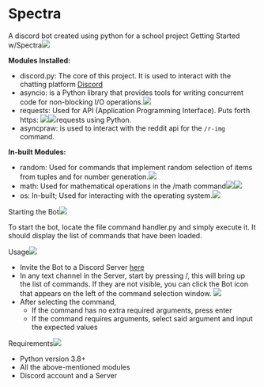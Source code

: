 # Spectra
A discord bot created using python for a school project
Getting Started w/Spectra![](Aspose.Words.a3fdf529-1759-4ccf-8e08-7d8b20ed8acb.001.png)

**Modules Installed:**

- discord.py: The core of this project. It is used to interact with the chatting platform [Discord](https://discord.com/)
- asyncio: is a Python library that provides tools for writing concurrent code for non-blocking I/O operations.![](Aspose.Words.a3fdf529-1759-4ccf-8e08-7d8b20ed8acb.002.png)
- requests: Used for API (Application Programming Interface). Puts forth https: ![](Aspose.Words.a3fdf529-1759-4ccf-8e08-7d8b20ed8acb.003.png)![](Aspose.Words.a3fdf529-1759-4ccf-8e08-7d8b20ed8acb.004.png)requests using Python.
- asyncpraw: is used to interact with the reddit api for the `/r-img` command.

**In-built Modules:**

- random: Used for commands that implement random selection of items from tuples and for number generation.![](Aspose.Words.a3fdf529-1759-4ccf-8e08-7d8b20ed8acb.005.png)
- math: Used for mathematical operations in the /math command![](Aspose.Words.a3fdf529-1759-4ccf-8e08-7d8b20ed8acb.006.png)![](Aspose.Words.a3fdf529-1759-4ccf-8e08-7d8b20ed8acb.007.png)
- os:  In-built; Used for interacting with the operating system.![](Aspose.Words.a3fdf529-1759-4ccf-8e08-7d8b20ed8acb.008.png)

Starting the Bot![](Aspose.Words.a3fdf529-1759-4ccf-8e08-7d8b20ed8acb.009.png)

To start the bot, locate the file command handler.py and simply execute it. It should display the list of commands that have been loaded. 

Usage![](Aspose.Words.a3fdf529-1759-4ccf-8e08-7d8b20ed8acb.010.png)

- Invite the Bot to a Discord Server [here](https://discord.com/oauth2/authorize?client_id=1273934919076417566&permissions=8&integration_type=0&scope=bot)
- In any text channel in the Server, start by pressing /, this will bring up the list of commands. If they are not visible, you can click the Bot icon that appears on the left of the command selection window. ![](Aspose.Words.a3fdf529-1759-4ccf-8e08-7d8b20ed8acb.011.png)
- After selecting the command,
  - If the command has no extra required arguments, press enter
  - If the command requires arguments, select said argument and input the expected values

Requirements![](Aspose.Words.a3fdf529-1759-4ccf-8e08-7d8b20ed8acb.013.png)

- Python version 3.8+
- All the above-mentioned modules
- Discord account and a Server
